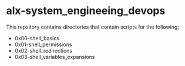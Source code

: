 # alx-system_engineeing_devops

This repsitory contains directories that contain scripts for the following;
* 0x00-shell_basics
* 0x01-shell_permissions
* 0x02-shell_redirections
* 0x03-shell_variables_expansions

